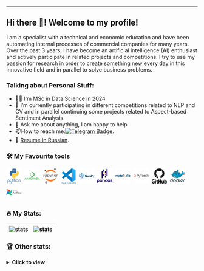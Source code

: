 <div id="counter" align="center">
<img src="https://komarev.com/ghpvc/?username=shakhovak&style=flat-square&color=blue" alt=""/>

</div>

----------------

## Hi there 👋! Welcome to my profile!

I am a specialist with a technical and economic education and have been automating internal processes of commercial companies for many years. Over the past 3 years, I have become an artificial intelligence (AI) enthusiast and actively participate in related projects and competitions. I try to use my passion for research in order to create something new every day in this innovative field and in parallel to solve business problems.

### Talking about Personal Stuff:

- 👨‍🎓 I'm MSc in Data Science in 2024.
- 🔭 I’m currently participating in different competitions related to NLP and CV and in parallel continuing some projects related to Aspect-based Sentiment Analysis.
- 💬 Ask me about anything, I am happy to help
-  :mailbox:How to reach me:[![Telegram Badge](https://img.shields.io/badge/-Telegram-blue?style=flat&logo=Telegram&logoColor=white)](https://t.me/Shakhovak/)</a>.
- 📝 [Resume in Russian](https://myresume.ru/resume/okpBihRSSRY/).

### 🛠️ My Favourite tools

<div>
  <img src="https://github.com/devicons/devicon/blob/master/icons/python/python-original-wordmark.svg" title="Python" width="40" height="40"/>&nbsp;
  <img src="https://github.com/devicons/devicon/blob/master/icons/anaconda/anaconda-original-wordmark.svg" title="Anaconda" width="40" height="40"/>&nbsp;
  <img src="https://github.com/devicons/devicon/blob/master/icons/jupyter/jupyter-original-wordmark.svg" title="Jupyter" width="40" height="40"/>&nbsp;
  <img src="https://github.com/devicons/devicon/blob/master/icons/vscode/vscode-original-wordmark.svg" title="VSCode" width="40" height="40"/>&nbsp;
  <img src="https://github.com/devicons/devicon/blob/master/icons/numpy/numpy-original-wordmark.svg" title="NumPy" width="40" height="40"/>&nbsp;
  <img src="https://github.com/devicons/devicon/blob/master/icons/pandas/pandas-original-wordmark.svg" title="Pandas" alt="Pandas" width="40" height="40"/>&nbsp;
  <img src="https://github.com/devicons/devicon/blob/master/icons/matplotlib/matplotlib-original-wordmark.svg" title="Matplot" alt="Matplot" width="40" height="40"/>&nbsp;
  <img src="https://github.com/devicons/devicon/blob/master/icons/pytorch/pytorch-original-wordmark.svg" title="Pytorch" alt="Pytorch" width="40" height="40"/>&nbsp;
  <img src="https://github.com/devicons/devicon/blob/master/icons/github/github-original-wordmark.svg" title="GitHub" width="40" height="40"/>&nbsp;
  <img src="https://github.com/devicons/devicon/blob/master/icons/docker/docker-original-wordmark.svg" title="Docker" width="40" height="40"/>&nbsp;
  <img src="https://github.com/devicons/devicon/blob/master/icons/apacheairflow/apacheairflow-original-wordmark.svg" title="Airflow" width="40" height="40"/>&nbsp;
</div>


</p>

### :fire: My Stats:

| <a href="https://github.com/anuraghazra/github-readme-stats"><img align="center" src="https://github-readme-stats.vercel.app/api/top-langs?username=shakhovak&show_icons=true&layout=compact&langs_count=8&hide=jupyter%20notebook&exclude_repo=DataCamp_projects&hide_border=true&theme=flag-india" alt="stats" /></a> | <a href="https://git.io/streak-stats"><img align="center" src="https://github-readme-streak-stats.herokuapp.com/?user=shakhovak&hide_border=true" alt="stats" /></a></a> |
| ------------- | ------------- |


### :trophy: Other stats:

<details>
  <summary><b>Click to view</b></summary>

|[![Anurag's GitHub stats](https://github-readme-stats.vercel.app/api?username=shakhovak)](https://github.com/anuraghazra/github-readme-stats) | <a href="https://github.com/ryo-ma/github-profile-trophy"><img align="center" src="https://github-profile-trophy.vercel.app/?username=shakhovak&theme=flat&row=2&column=3&margin-w=11.47&margin-h=11.47" /></a> |
| ------------- | ------------- |

</details>

<!--
**shakhovak/shakhovak** is a ✨ _special_ ✨ repository because its `README.md` (this file) appears on your GitHub profile.

Here are some ideas to get you started:

- 🔭 I’m currently working on ...
- 🌱 I’m currently learning ...
- 👯 I’m looking to collaborate on ...
- 🤔 I’m looking for help with ...
- 💬 Ask me about ...
- 📫 How to reach me: ...
- 😄 Pronouns: ...
- ⚡ Fun fact: ...
-->
